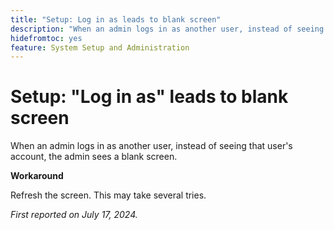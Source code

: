 ```yaml
---
title: "Setup: Log in as leads to blank screen"
description: "When an admin logs in as another user, instead of seeing that user's account, the admin sees a blank screen."
hidefromtoc: yes
feature: System Setup and Administration
---
```


# Setup: "Log in as" leads to blank screen

When an admin logs in as another user, instead of seeing that user's account, the admin sees a blank screen.

**Workaround**

Refresh the screen. This may take several tries.

_First reported on July 17, 2024._
